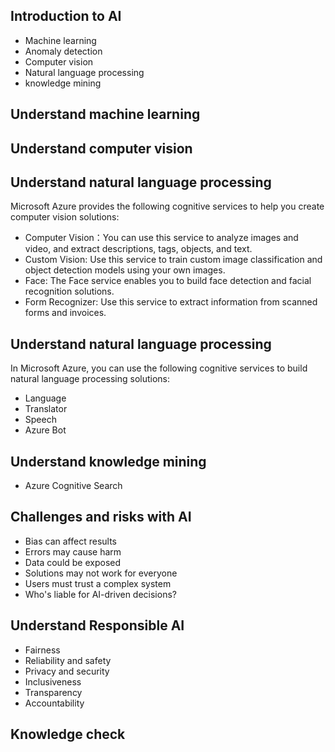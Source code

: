 ## Introduction to AI
  - Machine learning
  - Anomaly detection
  - Computer vision
  - Natural language processing
  - knowledge mining
## Understand machine learning
## Understand computer vision
## Understand natural language processing
  Microsoft Azure provides the following cognitive services to help you create computer vision solutions:
  - Computer Vision：You can use this service to analyze images and video, and extract descriptions, tags, objects, and text.
  - Custom Vision: Use this service to train custom image classification and object detection models using your own images.
  - Face: The Face service enables you to build face detection and facial recognition solutions.
  - Form Recognizer: Use this service to extract information from scanned forms and invoices.
## Understand natural language processing
  In Microsoft Azure, you can use the following cognitive services to build natural language processing solutions:
  - Language
  - Translator
  - Speech
  - Azure Bot
## Understand knowledge mining
  - Azure Cognitive Search
## Challenges and risks with AI
  - Bias can affect results
  - Errors may cause harm
  - Data could be exposed
  - Solutions may not work for everyone
  - Users must trust a complex system
  - Who's liable for AI-driven decisions?
## Understand Responsible AI
  - Fairness
  - Reliability and safety
  - Privacy and security
  - Inclusiveness
  - Transparency
  - Accountability
## Knowledge check
